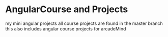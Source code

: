 # AngularCourse and Projects
 my mini angular projects
all course projects are found in the master branch
this also includes angular course projects for arcadeMind
